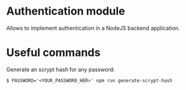 # Authentication module

Allows to implement authentication in a NodeJS backend application.

# Useful commands

Generate an scrypt hash for any password:

```
$ PASSWORD='<YOUR_PASSWORD_HER>' npm run generate-scrypt-hash
```

